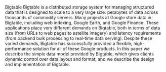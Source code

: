 Bigtable
Bigtable is a distributed storage system for managing structured data that is
designed to scale to a very large size: petabytes of data across thousands of
commodity servers. Many projects at Google store data in Bigtable, including web
indexing, Google Earth, and Google Finance. These applications place very
different demands on Bigtable, both in terms of data size (from URLs to web
pages to satellite imagery) and latency requirements (from backend bulk
processing to real-time data serving). Despite these varied demands, Bigtable
has successfully provided a flexible, high-performance solution for all of these
Google products. In this paper we describe the simple data model provided by
Bigtable, which gives clients dynamic control over data layout and format, and
we describe the design and implementation of Bigtable.
